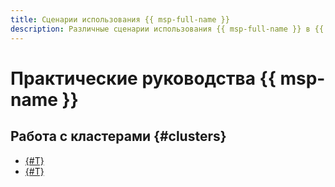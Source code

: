 ```yaml
---
title: Сценарии использования {{ msp-full-name }}
description: Различные сценарии использования {{ msp-full-name }} в {{ yandex-cloud }}.
---
```


# Практические руководства {{ msp-name }}

## Работа с кластерами {#clusters}

* [{#T}](airflow-automation.md)
* [{#T}](spark-objstorage-integration.md)
